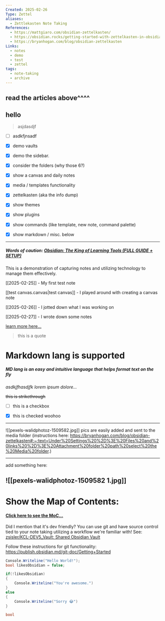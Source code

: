 ```yaml
---
Created: 2025-02-26
Type: Zettel
aliases:
  - Zettlekasten Note Taking
References:
  - https://mattgiaro.com/obsidian-zettelkasten/
  - https://obsidian.rocks/getting-started-with-zettelkasten-in-obsidian/
  - https://bryanhogan.com/blog/obsidian-zettelkasten
Links:
  - notes
  - demo
  - test
  - zettel
tags:
  - note-taking
  - archive
---
```

## read the articles above^^^^
## hello

> asjdasdjf

- [ ] asdkfjnsadf


- [x] demo vaults
- [x] demo the sidebar.
- [x] consider the folders (why those 6?)
- [x] show a canvas and daily notes
- [x] media / templates functionality
- [x] zettelkasten (aka the info dump)
- [x] show themes
- [x] show plugins
- [x] show commands (like template, new note, command palette)
- [x] show markdown / misc. below


---


##### Words of caution: [Obsidian: The King of Learning Tools (FULL GUIDE + SETUP)](https://www.youtube.com/watch?v=hSTy_BInQs8)

This is a demonstration of capturing notes and utilizing technology to manage them effectively.

[[2025-02-25]] - My first test note

[[test canvas.canvas|test canvas]] - I played around with creating a canvas note

[[2025-02-26]] - I jotted down what I was working on

[[2025-02-27]] - I wrote down some notes

[learn more here...](https://bryanhogan.com/blog/obsidian-zettelkasten)

> this is a quote

# Markdown lang is supported
##### MD lang is an easy and intuitive language that helps format text on the fly

*asdkjfhasdjfk lorem ipsum dolore...*

~~this is strikethrough~~

- [ ] this is a checkbox
- [x] this is checked
      woohoo


---

![[pexels-walidphotoz-1509582.jpg]]
pics are easily added and sent to the media folder (instructions here: https://bryanhogan.com/blog/obsidian-zettelkasten#:~:text=Under%20Settings%20%2D%3E%20Files%20and%20links%20%2D%3E%20Attachment%20folder%20path%20select%20the%20Media%20folder.)

---
add something here: 

![[pexels-walidphotoz-1509582 1.jpg]]
---


# Show the Map of Contents:
#### [Click here to see the MoC...](https://bryanhogan.com/blog/obsidian-zettelkasten#:~:text=Map%20of%20Contents,will%20organically%20grow.)

Did I mention that it's dev friendly? You can use git and have source control tied to your note taking utilizing a workflow we're familiar with! See: [zsisler/KCL-DEV5_Vault: Shared Obsidian Vault](https://github.com/zsisler/KCL-DEV5_Vault) 

Follow these instructions for git functionality: https://publish.obsidian.md/git-doc/Getting+Started

```csharp
Console.Writeline("Hello World!");
bool likesObsidian = false;

if(!likesObsidian)
{
	Console.Writeline("You're awesome.")
}
else
{
	Console.Writeline("Sorry 😂")
}
```

```csharp
bool 
```